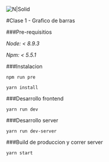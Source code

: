 ![N|Solid](https://static.acaula.com.ar/center/AR/180-digital-house-43cb5b1f-b336-4f72-a772-a99ed3e54037-logo-200x200.jpg)

#Clase 1 - Grafico de barras



###Pre-requisitios

_Node: < 8.9.3_

_Npm: < 5.5.1_

###Instalacion

`npm run pre`

`yarn install`

###Desarrollo frontend

`yarn run dev`

###Desarrollo server

`yarn run dev-server`

###Build de produccion y correr server

`yarn start`
